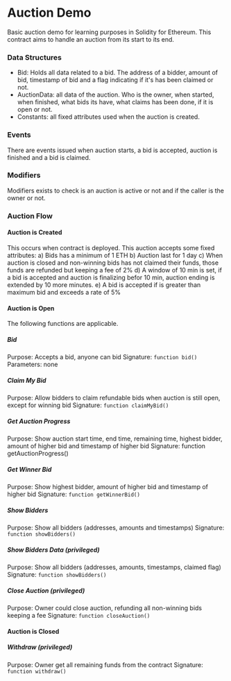 # Auction Demo
Basic auction demo for learning purposes in Solidity for Ethereum.
This contract aims to handle an auction from its start to its end.

### Data Structures
* Bid: Holds all data related to a bid. The address of a bidder, amount of bid, timestamp of bid and a flag indicating if it's has been claimed or not.
* AuctionData: all data of the auction. Who is the owner, when started, when finished, what bids its have, what claims has been done, if it is open or not.
* Constants: all fixed attributes used when the auction is created.

### Events
There are events issued when auction starts, a bid is accepted, auction is finished and a bid is claimed.

### Modifiers
Modifiers exists to check is an auction is active or not and if the caller is the owner or not.

### Auction Flow

#### Auction is Created
This occurs when contract is deployed. This auction accepts some fixed attributes:
  a) Bids has a minimum of 1 ETH
  b) Auction last for 1 day
  c) When auction is closed and non-winning bids has not claimed their funds, those funds are refunded but keeping a fee of 2%
  d) A window of 10 min is set, if a bid is accepted and auction is finalizing befor 10 min, auction ending is extended by 10 more minutes.
  e) A bid is accepted if is greater than maximum bid and exceeds a rate of 5%

#### Auction is Open
The following functions are applicable.

##### Bid
Purpose: Accepts a bid, anyone can bid
Signature: `function bid()`
Parameters: none

##### Claim My Bid
Purpose: Allow bidders to claim refundable bids when auction is still open, except for winning bid
Signature: `function claimMyBid()`

##### Get Auction Progress
Purpose: Show auction start time, end time, remaining time, highest bidder, amount of higher bid and timestamp of higher bid
Signature: function getAuctionProgress()

##### Get Winner Bid
Purpose: Show highest bidder, amount of higher bid and timestamp of higher bid
Signature: `function getWinnerBid()`

##### Show Bidders
Purpose: Show all bidders (addresses, amounts and timestamps)
Signature: `function showBidders()`

##### Show Bidders Data (privileged)
Purpose: Show all bidders (addresses, amounts, timestamps, claimed flag)
Signature: `function showBidders()`

##### Close Auction (privileged)
Purpose: Owner could close auction, refunding all non-winning bids keeping a fee
Signature: `function closeAuction()`

#### Auction is Closed

##### Withdraw (privileged)
Purpose: Owner get all remaining funds from the contract
Signature: `function withdraw()`

